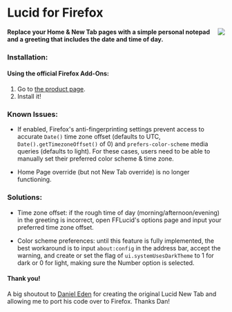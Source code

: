 # Lucid for Firefox

**[<img align="right" src="https://addons.cdn.mozilla.net/static/img/addons-buttons/AMO-button_2.png">](https://addons.mozilla.org/firefox/addon/ff-lucid/) Replace your Home & New Tab pages with a simple personal notepad and a greeting that includes the date and time of day.**

### Installation:

#### Using the official Firefox Add-Ons:

1. Go to [the product page](https://addons.mozilla.org/en-US/firefox/addon/ff-lucid/).
2. Install it!

### Known Issues:

- If enabled, Firefox's anti-fingerprinting settings prevent access to accurate `Date()` time zone offset (defaults to UTC, `Date().getTimezoneOffset()` of 0) and `prefers-color-scheme` media queries (defaults to light). For these cases, users need to be able to manually set their preferred color scheme & time zone.

- Home Page override (but not New Tab override) is no longer functioning.

### Solutions:

- Time zone offset: if the rough time of day (morning/afternoon/evening) in the greeting is incorrect, open FFLucid's options page and input your preferred time zone offset.

- Color scheme preferences: until this feature is fully implemented, the best workaround is to input `about:config` in the address bar, accept the warning, and create or set the flag of `ui.systemUsesDarkTheme` to 1 for dark or 0 for light, making sure the Number option is selected.

#### Thank you!

A big shoutout to [Daniel Eden](https://github.com/daneden) for creating the original Lucid New Tab and allowing me to port his code over to Firefox. Thanks Dan!
